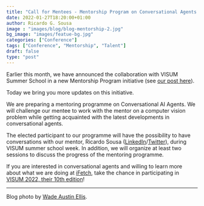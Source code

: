 ```yaml
---
title: "Call for Mentees - Mentorship Program on Conversational Agents @ VISUM 2022"
date: 2022-01-27T18:20:00+01:00
author: Ricardo G. Sousa
image : "images/blog/blog-mentorship-2.jpg"
bg_image: "images/featue-bg.jpg"
categories: ["Conference"]
tags: ["Conference", "Mentorship", "Talent"]
draft: false
type: "post"
---
```



Earlier this month, we have announced the collaboration with VISUM Summer School in a new Mentorship Program initiative (see [our post here](https://ifetch-chatbot.github.io/blog/blog-post-20220106/)).

Today we bring you more updates on this initiative.

We are preparing a mentoring programme on Conversational AI Agents. We will challenge our mentee to work with the mentor on a computer vision problem while getting acquainted with the latest developments in conversational agents.

The elected participant to our programme will have the possibility to have conversations with our mentor, Ricardo Sousa ([LinkedIn](https://www.linkedin.com/in/rjgsousa/)/[Twitter](https://twitter.com/rjgsousa)), during VISUM summer school week. In addition, we will organize at least two sessions to discuss the progress of the mentoring programme.

If you are interested in conversational agents and willing to learn more about what we are doing at [iFetch](https://ifetch-chatbot.github.io/), take the chance in participating in [VISUM 2022, their 10th edition](https://visum.inesctec.pt/)!



----
Blog photo by [Wade Austin Ellis](https://unsplash.com/@wadeaustinellis?utm_source=unsplash&utm_medium=referral&utm_content=creditCopyText).
